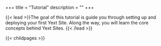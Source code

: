 +++
title = "Tutorial"
description = ""
+++


{{< lead >}}The goal of this tutorial is guide you through setting up and deploying your first Yext Site. Along the way, you will learn the core concepts behind Yext Sites. {{< /lead >}}


{{< childpages >}}
